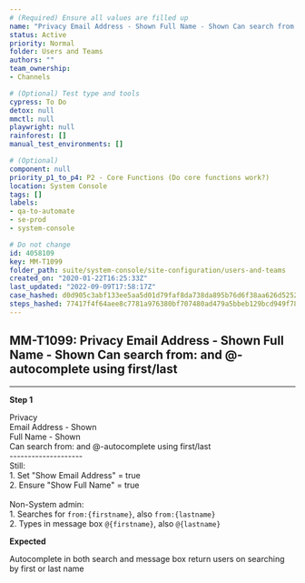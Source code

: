 ```yaml
---
# (Required) Ensure all values are filled up
name: "Privacy Email Address - Shown Full Name - Shown Can search from: and @-autocomplete using first/last"
status: Active
priority: Normal
folder: Users and Teams
authors: ""
team_ownership: 
- Channels

# (Optional) Test type and tools
cypress: To Do
detox: null
mmctl: null
playwright: null
rainforest: []
manual_test_environments: []

# (Optional)
component: null
priority_p1_to_p4: P2 - Core Functions (Do core functions work?)
location: System Console
tags: []
labels: 
- qa-to-automate
- se-prod
- system-console

# Do not change
id: 4058109
key: MM-T1099
folder_path: suite/system-console/site-configuration/users-and-teams
created_on: "2020-01-22T16:25:33Z"
last_updated: "2022-09-09T17:58:17Z"
case_hashed: d0d905c3abf133ee5aa5d01d79faf8da738da895b76d6f38aa626d52526a835b808475d0a49971bcec436c9e1aa9cf28
steps_hashed: 77417f4f64aee8c7781a976380bf707480ad479a5bbeb129bcd949f78795b9ecaee551d2344eb567b1d33899a0a27ee2
---
```


## MM-T1099: Privacy Email Address - Shown Full Name - Shown Can search from: and @-autocomplete using first/last

---

**Step 1**

Privacy\
Email Address - Shown\
Full Name - Shown\
Can search from: and @-autocomplete using first/last\
\--------------------\
Still:\
1\. Set "Show Email Address" = true\
2\. Ensure "Show Full Name" = true\
\
Non-System admin:\
1\. Searches for `from:{firstname}`, also `from:{lastname}`\
2\. Types in message box `@{firstname}`, also `@{lastname}`

**Expected**

Autocomplete in both search and message box return users on searching by first or last name
